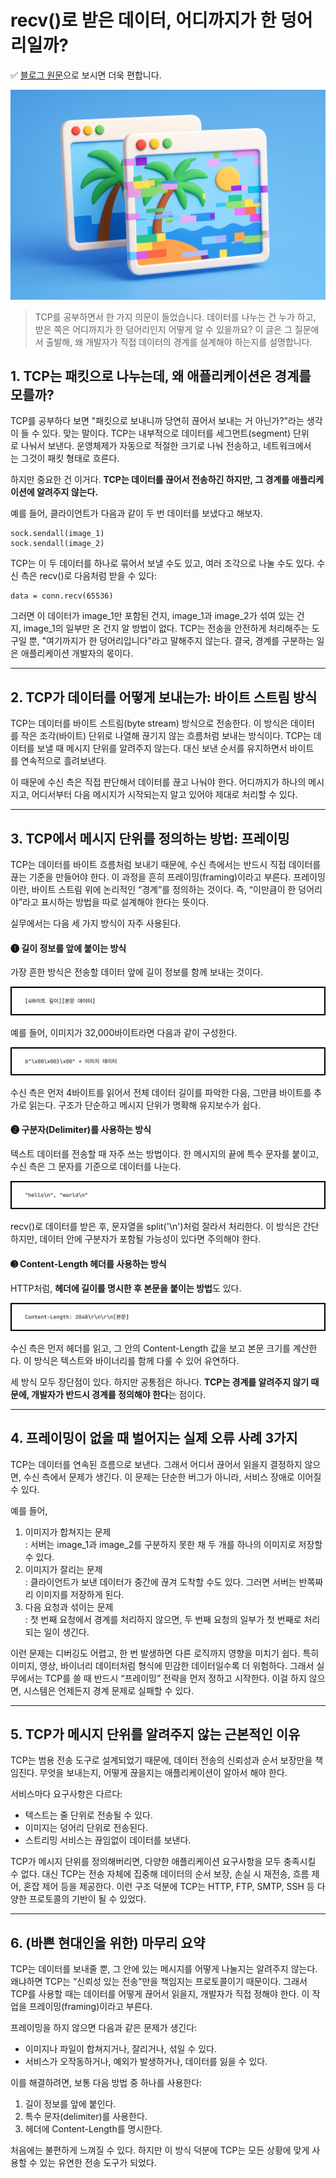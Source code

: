 # recv()로 받은 데이터, 어디까지가 한 덩어리일까?

✅ [블로그 원문](https://coder-narak.tistory.com/60)으로 보시면 더욱 편합니다. 

![](thumbnail.png)

> TCP를 공부하면서 한 가지 의문이 들었습니다. 데이터를 나누는 건 누가 하고, 받은 쪽은 어디까지가 한 덩어리인지 어떻게 알 수 있을까요? 이 글은 그 질문에서 출발해, 왜 개발자가 직접 데이터의 경계를 설계해야 하는지를 설명합니다.

## **1\. TCP는 패킷으로 나누는데, 왜 애플리케이션은 경계를 모를까?**

TCP를 공부하다 보면 "패킷으로 보내니까 당연히 끊어서 보내는 거 아닌가?"라는 생각이 들 수 있다. 맞는 말이다. TCP는 내부적으로 데이터를 세그먼트(segment) 단위로 나눠서 보낸다. 운영체제가 자동으로 적절한 크기로 나눠 전송하고, 네트워크에서는 그것이 패킷 형태로 흐른다.

하지만 중요한 건 이거다. **TCP는 데이터를 끊어서 전송하긴 하지만, 그 경계를 애플리케이션에 알려주지 않는다.**

예를 들어, 클라이언트가 다음과 같이 두 번 데이터를 보냈다고 해보자.

```
sock.sendall(image_1)
sock.sendall(image_2)
```

TCP는 이 두 데이터를 하나로 묶어서 보낼 수도 있고, 여러 조각으로 나눌 수도 있다. 수신 측은 recv()로 다음처럼 받을 수 있다: 

```
data = conn.recv(65536)
```

그러면 이 데이터가 image\_1만 포함된 건지, image\_1과 image\_2가 섞여 있는 건지, image\_1의 일부만 온 건지 알 방법이 없다. TCP는 전송을 안전하게 처리해주는 도구일 뿐, "여기까지가 한 덩어리입니다"라고 말해주지 않는다. 결국, 경계를 구분하는 일은 애플리케이션 개발자의 몫이다.

---

## **2\. TCP가 데이터를 어떻게 보내는가: 바이트 스트림 방식**

TCP는 데이터를 바이트 스트림(byte stream) 방식으로 전송한다. 이 방식은 데이터를 작은 조각(바이트) 단위로 나열해 끊기지 않는 흐름처럼 보내는 방식이다. TCP는 데이터를 보낼 때 메시지 단위를 알려주지 않는다. 대신 보낸 순서를 유지하면서 바이트를 연속적으로 흘려보낸다.  
  
이 때문에 수신 측은 직접 판단해서 데이터를 끊고 나눠야 한다. 어디까지가 하나의 메시지고, 어디서부터 다음 메시지가 시작되는지 알고 있어야 제대로 처리할 수 있다.

---

## **3\. TCP에서 메시지 단위를 정의하는 방법: 프레이밍**

TCP는 데이터를 바이트 흐름처럼 보내기 때문에, 수신 측에서는 반드시 직접 데이터를 끊는 기준을 만들어야 한다. 이 과정을 흔히 프레이밍(framing)이라고 부른다. 프레이밍이란, 바이트 스트림 위에 논리적인 “경계”를 정의하는 것이다. 즉, “이만큼이 한 덩어리야”라고 표시하는 방법을 따로 설계해야 한다는 뜻이다. 

실무에서는 다음 세 가지 방식이 자주 사용된다.

#### **➊ 길이 정보를 앞에 붙이는 방식**

가장 흔한 방식은 전송할 데이터 앞에 길이 정보를 함께 보내는 것이다. 

![](Image1.png)

예를 들어, 이미지가 32,000바이트라면 다음과 같이 구성한다.

![](Image2.png)

수신 측은 먼저 4바이트를 읽어서 전체 데이터 길이를 파악한 다음, 그만큼 바이트를 추가로 읽는다. 구조가 단순하고 메시지 단위가 명확해 유지보수가 쉽다.

#### **➋ 구분자(Delimiter)를 사용하는 방식**

텍스트 데이터를 전송할 때 자주 쓰는 방법이다. 한 메시지의 끝에 특수 문자를 붙이고, 수신 측은 그 문자를 기준으로 데이터를 나눈다. 

![](Image3.png)

recv()로 데이터를 받은 후, 문자열을 split('\\n')처럼 잘라서 처리한다. 이 방식은 간단하지만, 데이터 안에 구분자가 포함될 가능성이 있다면 주의해야 한다.

#### **➌ Content-Length 헤더를 사용하는 방식**

HTTP처럼, **헤더에 길이를 명시한 후 본문을 붙이는 방법**도 있다.

![](Image4.png)

수신 측은 먼저 헤더를 읽고, 그 안의 Content-Length 값을 보고 본문 크기를 계산한다. 이 방식은 텍스트와 바이너리를 함께 다룰 수 있어 유연하다.

세 방식 모두 장단점이 있다. 하지만 공통점은 하나다. **TCP는 경계를 알려주지 않기 때문에, 개발자가 반드시 경계를 정의해야 한다**는 점이다.

---

## **4\. 프레이밍이 없을 때 벌어지는 실제 오류 사례 3가지**

TCP는 데이터를 연속된 흐름으로 보낸다. 그래서 어디서 끊어서 읽을지 결정하지 않으면, 수신 측에서 문제가 생긴다. 이 문제는 단순한 버그가 아니라, 서비스 장애로 이어질 수 있다. 

예를 들어, 

1.  이미지가 합쳐지는 문제  
    : 서버는 image\_1과 image\_2를 구분하지 못한 채 두 개를 하나의 이미지로 저장할 수 있다.
2.  이미지가 잘리는 문제  
    : 클라이언트가 보낸 데이터가 중간에 끊겨 도착할 수도 있다. 그러면 서버는 반쪽짜리 이미지를 저장하게 된다.
3.  다음 요청과 섞이는 문제  
    : 첫 번째 요청에서 경계를 처리하지 않으면, 두 번째 요청의 일부가 첫 번째로 처리되는 일이 생긴다.

이런 문제는 디버깅도 어렵고, 한 번 발생하면 다른 로직까지 영향을 미치기 쉽다. 특히 이미지, 영상, 바이너리 데이터처럼 형식에 민감한 데이터일수록 더 위험하다. 그래서 실무에서는 TCP를 쓸 때 반드시 “프레이밍” 전략을 먼저 정하고 시작한다. 이걸 하지 않으면, 시스템은 언제든지 경계 문제로 실패할 수 있다. 

---

## **5\. TCP가 메시지 단위를 알려주지 않는 근본적인 이유**

TCP는 범용 전송 도구로 설계되었기 때문에, 데이터 전송의 신뢰성과 순서 보장만을 책임진다. 무엇을 보내는지, 어떻게 끊을지는 애플리케이션이 알아서 해야 한다.

서비스마다 요구사항은 다르다:

-   텍스트는 줄 단위로 전송될 수 있다.
-   이미지는 덩어리 단위로 전송된다.
-   스트리밍 서비스는 끊임없이 데이터를 보낸다.

TCP가 메시지 단위를 정의해버리면, 다양한 애플리케이션 요구사항을 모두 충족시킬 수 없다. 대신 TCP는 전송 자체에 집중해 데이터의 순서 보장, 손실 시 재전송, 흐름 제어, 혼잡 제어 등을 제공한다. 이런 구조 덕분에 TCP는 HTTP, FTP, SMTP, SSH 등 다양한 프로토콜의 기반이 될 수 있었다.

---

## **6\. (바쁜 현대인을 위한) 마무리 요약** 

TCP는 데이터를 보내줄 뿐, 그 안에 있는 메시지를 어떻게 나눌지는 알려주지 않는다. 왜냐하면 TCP는 “신뢰성 있는 전송”만을 책임지는 프로토콜이기 때문이다. 그래서 TCP를 사용할 때는 데이터를 어떻게 끊어서 읽을지, 개발자가 직접 정해야 한다. 이 작업을 프레이밍(framing)이라고 부른다.

프레이밍을 하지 않으면 다음과 같은 문제가 생긴다:

-   이미지나 파일이 합쳐지거나, 잘리거나, 섞일 수 있다.
-   서비스가 오작동하거나, 예외가 발생하거나, 데이터를 잃을 수 있다.

이를 해결하려면, 보통 다음 방법 중 하나를 사용한다:

1.  길이 정보를 앞에 붙인다.
2.  특수 문자(delimiter)를 사용한다.
3.  헤더에 Content-Length를 명시한다.

처음에는 불편하게 느껴질 수 있다. 하지만 이 방식 덕분에 TCP는 모든 상황에 맞게 사용할 수 있는 유연한 전송 도구가 되었다.